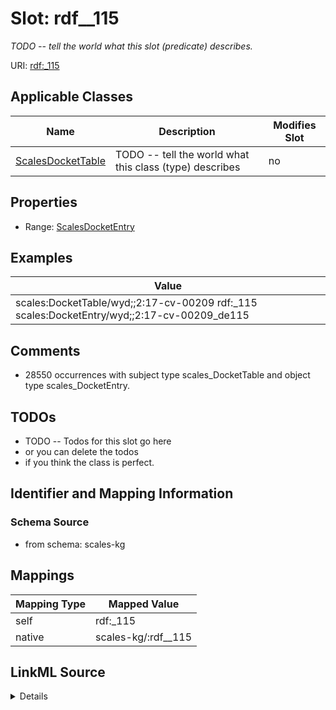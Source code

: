 

# Slot: rdf__115


_TODO -- tell the world what this slot (predicate) describes._





URI: [rdf:_115](http://www.w3.org/1999/02/22-rdf-syntax-ns#_115)



<!-- no inheritance hierarchy -->





## Applicable Classes

| Name | Description | Modifies Slot |
| --- | --- | --- |
| [ScalesDocketTable](../classes/ScalesDocketTable.md) | TODO -- tell the world what this class (type) describes |  no  |







## Properties

* Range: [ScalesDocketEntry](../classes/ScalesDocketEntry.md)






## Examples

| Value |
| --- |
| scales:DocketTable/wyd;;2:17-cv-00209 rdf:_115 scales:DocketEntry/wyd;;2:17-cv-00209_de115 |

## Comments

* 28550 occurrences with subject type scales_DocketTable and object type scales_DocketEntry.

## TODOs

* TODO -- Todos for this slot go here
* or you can delete the todos
* if you think the class is perfect.

## Identifier and Mapping Information







### Schema Source


* from schema: scales-kg




## Mappings

| Mapping Type | Mapped Value |
| ---  | ---  |
| self | rdf:_115 |
| native | scales-kg/:rdf__115 |




## LinkML Source

<details>
```yaml
name: rdf__115
description: TODO -- tell the world what this slot (predicate) describes.
todos:
- TODO -- Todos for this slot go here
- or you can delete the todos
- if you think the class is perfect.
comments:
- 28550 occurrences with subject type scales_DocketTable and object type scales_DocketEntry.
examples:
- value: scales:DocketTable/wyd;;2:17-cv-00209 rdf:_115 scales:DocketEntry/wyd;;2:17-cv-00209_de115
from_schema: scales-kg
rank: 1000
slot_uri: rdf:_115
alias: rdf__115
domain_of:
- scales_DocketTable
range: scales_DocketEntry

```
</details>